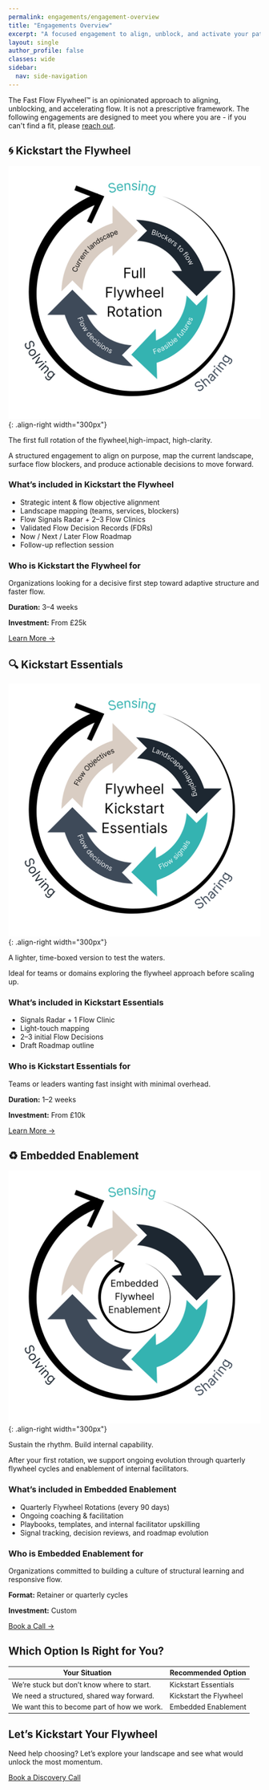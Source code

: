 ```yaml
---
permalink: engagements/engagement-overview
title: "Engagements Overview"
excerpt: "A focused engagement to align, unblock, and activate your path to faster flow."
layout: single
author_profile: false
classes: wide
sidebar:
  nav: side-navigation
---
```


The Fast Flow Flywheel™️ is an opinionated approach to aligning, unblocking, and accelerating flow. It is not a prescriptive framework. The following engagements are designed to meet you where you are - if you can't find a fit, please [reach out](/contact).

## 🌀 Kickstart the Flywheel

![Kickstart the Flywheel](/assets/images/engagements/full-flywheel-rotation.png){: .align-right width="300px"}

The first full rotation of the flywheel,high-impact, high-clarity.

A structured engagement to align on purpose, map the current landscape, surface flow blockers, and produce actionable decisions to move forward.

### What’s included in Kickstart the Flywheel

- Strategic intent & flow objective alignment
- Landscape mapping (teams, services, blockers)
- Flow Signals Radar + 2–3 Flow Clinics
- Validated Flow Decision Records (FDRs)
- Now / Next / Later Flow Roadmap
- Follow-up reflection session

### Who is Kickstart the Flywheel for

Organizations looking for a decisive first step toward adaptive structure and faster flow.

**Duration:** 3–4 weeks

**Investment:** From £25k

[Learn More →](/engagements/full-flywheel-rotation)

## 🔍 Kickstart Essentials

![Kickstart Essentials](/assets/images/engagements/flywheel-kickstart-essentials.png){: .align-right width="300px"}

A lighter, time-boxed version to test the waters.

Ideal for teams or domains exploring the flywheel approach before scaling up.

### What’s included in Kickstart Essentials

- Signals Radar + 1 Flow Clinic
- Light-touch mapping
- 2–3 initial Flow Decisions
- Draft Roadmap outline

### Who is Kickstart Essentials for

Teams or leaders wanting fast insight with minimal overhead.

**Duration:** 1–2 weeks

**Investment:** From £10k

[Learn More →](/engagements/kickstart-essentials)

## ♻️ Embedded Enablement

![Embedded Enablement](/assets/images/engagements/embedded-flywheel-enablement.png){: .align-right width="300px"}

Sustain the rhythm. Build internal capability.

After your first rotation, we support ongoing evolution through quarterly flywheel cycles and enablement of internal facilitators.

### What’s included in Embedded Enablement

- Quarterly Flywheel Rotations (every 90 days)
- Ongoing coaching & facilitation
- Playbooks, templates, and internal facilitator upskilling
- Signal tracking, decision reviews, and roadmap evolution

### Who is Embedded Enablement for

Organizations committed to building a culture of structural learning and responsive flow.

**Format:** Retainer or quarterly cycles

**Investment:** Custom

[Book a Call →](/contact)

## Which Option Is Right for You?

| Your Situation | Recommended Option |
| --------------- | ------------------ |
| We’re stuck but don’t know where to start. | Kickstart Essentials |
| We need a structured, shared way forward. | Kickstart the Flywheel |
| We want this to become part of how we work. | Embedded Enablement |

## Let’s Kickstart Your Flywheel

Need help choosing? Let’s explore your landscape and see what would unlock the most momentum.

[Book a Discovery Call](/contact)

<!-- [Download Full Services Overview PDF](/assets/pdf/full-services-overview.pdf) -->
